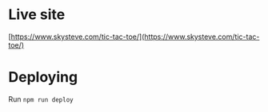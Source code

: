 # Live site

[https://www.skysteve.com/tic-tac-toe/](https://www.skysteve.com/tic-tac-toe/)

# Deploying

Run `npm run deploy`
